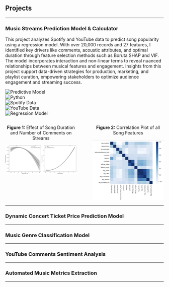 ## Projects
-----
### Music Streams Prediction Model & Calculator

This project analyzes Spotify and YouTube data to predict song popularity using a regression model. With over 20,000 records and 27 features, I identified key drivers like comments, acoustic attributes, and optimal duration through feature selection methods such as Boruta SHAP and VIF. The model incorporates interaction and non-linear terms to reveal nuanced relationships between musical features and engagement. Insights from this project support data-driven strategies for production, marketing, and playlist curation, empowering stakeholders to optimize audience engagement and streaming success.

![Predictive Model](https://img.shields.io/badge/Predictive_Model-blue?style=flat-square)  
![Python](https://img.shields.io/badge/Python-3776AB?style=flat-square)  
![Spotify Data](https://img.shields.io/badge/Spotify_Data-green?style=flat-square)  
![YouTube Data](https://img.shields.io/badge/YouTube_Data-red?style=flat-square)  
![Regression Model](https://img.shields.io/badge/Regression_Model-lightblue?style=flat-square)  


<div style="display: flex; justify-content: space-between; align-items: flex-start; flex-wrap: nowrap; gap: 20px;">
  <div style="width: 45%; text-align: center;">
    <p><strong>Figure 1:</strong> Effect of Song Duration and Number of Comments on Streams</p>
    <img src="assets/Effect_plot.png" alt="Effects Plot" style="width: 100%; height: auto;"/>
  </div>
  <div style="width: 45%; text-align: center;">
    <p><strong>Figure 2:</strong> Correlation Plot of all Song Features</p>
    <img src="assets/Corr Plot.png" alt="Correlation Plot" style="width: 100%; height: auto;"/>
  </div>
</div>


-----
### Dynamic Concert Ticket Price Prediction Model


-----
### Music Genre Classification Model
-----
### YouTube Comments Sentiment Analysis
-----
### Automated Music Metrics Extraction 
-----
